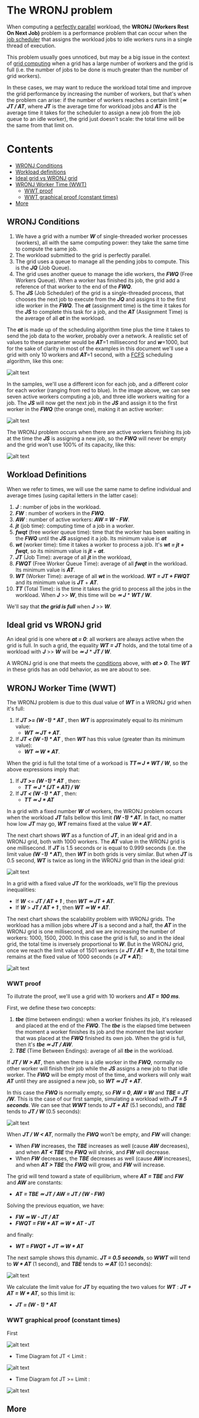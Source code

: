 # The WRONJ problem

When computing a [perfectly parallel](https://en.wikipedia.org/wiki/Embarrassingly_parallel) workload, the **WRONJ (Workers Rest On Next Job)** problem is a performance problem that can occur when the [job scheduler](https://en.wikipedia.org/wiki/Job_scheduler) that assigns the workload jobs to idle workers runs in a single thread of execution. 

This problem usually goes unnoticed, but may be a big issue in the context of [grid computing](https://en.wikipedia.org/wiki/Grid_computing) when a grid has a large number of workers and the grid is full (i.e. the number of jobs to be done is much greater than the number of grid workers).

In these cases, we may want to reduce the workload total time and improve the grid performance by increasing the number of workers, but that's when the problem can arise: if the number of workers reaches a certain limit (***&#x2243; JT / AT***, where ***JT*** is the  average time for workload jobs and ***AT*** is the average time it takes for the scheduler to assign a new job from the job queue to an idle worker), the grid just doesn't scale: the total time will be the same from that limit on. 

 # Contents
- [WRONJ Conditions](#wronj-conditions)
- [Workload definitions](#workload-definitions)
- [Ideal grid vs WRONJ grid](#ideal-grid-vs-wronj-grid)
- [WRONJ Worker Time (WWT)](#wronj-worker-time-(wwt))
    - [WWT proof](#wwt-proof)
    - [WWT graphical proof (constant times)](#wwt-graphical-proof-(constant-times))
- [More](#more)


## WRONJ Conditions

 1. We have a grid with a number ***W*** of single-threaded worker processes (workers), all with the same computing power: they take the same time to compute the same job.
 1. The workload submitted to the grid is perfectly parallel.
 1. The grid uses a queue to manage all the pending jobs to compute. This is the ***JQ*** (Job Queue).
 1. The grid uses another queue to manage the idle workers, the ***FWQ*** (Free Workers Queue). When a worker has finished its job, the grid add a reference of that worker to the end of the ***FWQ***.
 1. The ***JS*** (Job Scheduler) of the grid is a single-threaded process, that chooses the next job to execute from the ***JQ*** and assigns it to the first idle worker in the ***FWQ***. The ***at*** (assignment time) is the time it takes for the ***JS***  to complete this task for a job, and the ***AT*** (Assignment Time) is the average of all ***at*** in the workload.
 
 The ***at*** is made up of the scheduling algorithm time plus the time it takes to send the job data to the worker, probably over a network. A realistic set of values to these parameter would be ***AT***=1 millisecond for and ***w***=1000, but for the sake of clarity in most of the examples in this document we'll use a grid with only 10 workers and ***AT***=1 second, with a [FCFS](https://en.wikipedia.org/wiki/Scheduling_(computing)#First_come,_first_served) scheduling algorithm, like this one: 

![alt text](https://raw.githubusercontent.com/jorgelasa/wronj/master/Images/beforeAssignment.png)
 
In the samples, we'll use a different icon for each job, and a different color for each worker (ranging from red to blue). In the image above, we can see seven active workers computing a job, and three idle workers waiting for a job. The ***JS*** will now get the next job in the ***JS*** and assign it to the first worker in the ***FWQ*** (the orange one), making it an active worker:

![alt text](https://raw.githubusercontent.com/jorgelasa/wronj/master/Images/afterAssignment.png)

The WRONJ problem occurs when there are active workers finishing its job at the time the ***JS*** is assigning a new job, so the ***FWQ*** will never be empty and the grid won't use 100% of its capacity, like this:

![alt text](https://raw.githubusercontent.com/jorgelasa/wronj/master/Images/finishJob.png)


## Workload Definitions
 
When we refer to times, we will use the same name to define individual and average times (using capital letters in the latter case):

 1. ***J*** : number of jobs in the workload.
 1. ***FW*** : number of workers in the ***FWQ***.
 1. ***AW*** : number of active workers: ***AW = W - FW***.
 1. ***jt*** (job time): computing time of a job in a worker.
 1. ***fwqt*** (free worker queue time): time that the worker has been waiting in the ***FWQ*** until the ***JS*** assigned it a job. Its minimum value is ***at***
 1. ***wt*** (worker time): time it takes a worker to process a job. It's ***wt = jt + fwqt***, so its minimum value is ***jt*** + ***at***.
 1. ***JT*** (Job Time): average of all ***jt*** in the workload, 
 1. ***FWQT*** (Free Worker Queue  Time): average of all ***fwqt*** in the workload. Its minimum value is ***AT***.
 1. ***WT*** (Worker Time): average of all ***wt*** in the workload. ***WT = JT + FWQT*** and its minimum value is ***JT*** + ***AT***.
 1. ***TT*** (Total Time): is the time it takes the grid to process all the jobs in the workload. When ***J*** >> ***W***, this time will be ***&#x2243; J*** * ***WT / W***.

We'll say that ***the grid is full*** when ***J*** >> ***W***.


## Ideal grid vs WRONJ grid

An ideal grid is one where ***at = 0***: all workers are always active when the grid is full. In such a grid, the equality ***WT = JT*** holds, and the total time of a workload with ***J*** >> ***W*** will be ***&#x2243; J*** * ***JT / W***.

A WRONJ grid is one that meets the [conditions](#wronj-conditions) above, with ***at > 0***. The ***WT*** in these grids has an odd behavior, as we are about to see.

## WRONJ Worker Time (WWT)

The WRONJ problem is due to this dual value of ***WT*** in a WRONJ grid when it's full:

1. If ***JT >= (W -1) * AT*** , then ***WT*** is approximately equal to its minimum value:
    - ***WT &#x2243; JT + AT***.
2. If ***JT < (W -1) * AT*** , then ***WT*** has this value (greater than its minimum value): 
    - ***WT &#x2243; W * AT***.

When the grid is full the total time of a workoad is ***TT&#x2243; J * WT / W***, so the above expressions imply that:

1. If ***JT >= (W -1) * AT*** , then:
    - ***TT &#x2243; J * (JT + AT) / W***
2. If ***JT < (W -1) * AT*** , then: 
    - ***TT &#x2243; J * AT*** 

In a grid with a fixed number ***W*** of workers, the WRONJ problem occurs when the workload ***JT*** falls bellow this limit ***(W -1) * AT***. In fact, no matter how low ***JT*** may go, ***WT*** remains fixed at the value ***W * AT***.

The next chart shows ***WT*** as a function of ***JT***, in an ideal grid and in a WRONJ grid, both with 1000 workers. The ***AT*** value in the WRONJ grid is one millisecond. If ***JT*** is 1.5 seconds or is equal to 0.999 seconds (i.e. the limit value ***(W -1) * AT***), then ***WT*** in both grids is very similar. But when ***JT*** is 0.5 second, ***WT*** is twice as long in the WRONJ grid than in the ideal grid:
 

![alt text](https://raw.githubusercontent.com/jorgelasa/wronj/master/Images/JTLimit.png)

In a grid with a fixed value ***JT*** for the workloads, we'll flip the previous inequalities:

- If ***W*** <= ***JT / AT + 1*** , then ***WT &#x2243; JT + AT***.
- If ***W*** > ***JT / AT + 1*** , then ***WT &#x2243; W * AT***. 

 The next chart shows the scalability problem with WRONJ grids. The workload has a million jobs where ***JT*** is a second and a half, the ***AT*** in the WRONJ grid is one millisecond, and we are increasing the number of workers: 1000, 1500, 2000. In this case the grid is full, so   and in the ideal grid, the total time is inversely proportional to ***W***. But in the WRONJ grid, once we reach the limit value of 1501 workers (***= JT / AT + 1***), the total time remains at the fixed value of 1000 seconds (***= JT * AT***):

![alt text](https://raw.githubusercontent.com/jorgelasa/wronj/master/Images/WLimit.png)


### WWT proof

To illutrate the proof, we'll use a grid with 10 workers and ***AT = 100 ms***. 

First, we define these two concepts:

 1. ***tbe*** (time between endings): when a worker finishes its job, it's released and placed at the end of the ***FWQ***. The ***tbe*** is the elapsed time between the moment a worker finishes its job and the moment the last worker that was placed at the ***FWQ*** finished its own job. When the grid is full, then it's ***tbe &#x2243; JT / AW***.
 1. ***TBE*** (Time Between Endings): average of all ***tbe*** in the workload. 

If ***JT / W > AT***, then when there is a idle worker in the ***FWQ***, normally no other worker will finish their job while the ***JS*** assigns a new job to that idle worker. The ***FWQ*** will be empty most of the time, and workers will only wait ***AT*** until they are assigned a new job, so ***WT &#x2243; JT + AT***.

In this case the ***FWQ*** is normally empty, so ***FW = 0***, ***AW = W*** and ***TBE = JT /W***. This is the case of our first sample, simulating a workload with ***JT = 5 seconds***. We can see that ***WWT***  tends to ***JT + AT*** (5.1 seconds), and ***TBE*** tends to ***JT / W*** (0.5 seconds):


![alt text](https://raw.githubusercontent.com/jorgelasa/wronj/master/Images/bigJTSimulation.gif)

When ***JT / W < AT***, normally the ***FWQ*** won't be empty, and ***FW*** will change:
 - When ***FW*** increases, the ***TBE*** increases as well (cause ***AW*** decreases), and when ***AT < TBE*** the ***FWQ*** will shrink, and ***FW*** will decrease.
 - When ***FW*** decreases, the ***TBE*** decreases as well (cause ***AW*** increases), and when ***AT > TBE*** the ***FWQ*** will grow, and ***FW*** will increase.
 
The grid will tend toward a state of equilibrium, where ***AT = TBE*** and ***FW*** and ***AW*** are constants:
 - ***AT = TBE &#x2243; JT / AW = JT / (W - FW)***

 Solving the previous equation, we have:
 
 - ***FW &#x2243; W - JT / AT***
 - ***FWQT = FW * AT  &#x2243; W * AT - JT***
 
 and finally:

- ***WT = FWQT + JT &#x2243; W * AT***

The next sample shows this dynamic. ***JT = 0.5 seconds***, so ***WWT*** will tend to ***W * AT*** (1 second), and ***TBE*** tends to ***&#x2243; AT*** (0.1 seconds):

![alt text](https://raw.githubusercontent.com/jorgelasa/wronj/master/Images/smallJTSimulation.gif)

We calculate the limit value for ***JT*** by equating the two values for ***WT*** :  ***JT + AT = W * AT***, so this limit is:
- ***JT = (W - 1) * AT***

### WWT graphical proof (constant times)

 First 

![alt text](https://raw.githubusercontent.com/jorgelasa/wronj/master/Images/constantSimulation.gif)

 - Time Diagram fot JT < Limit :

![alt text](https://raw.githubusercontent.com/jorgelasa/wronj/master/Images/dt_lt_limit.png) 

 - Time Diagram fot JT >= Limit :

![alt text](https://raw.githubusercontent.com/jorgelasa/wronj/master/Images/dt_gt_limit.png)


<div id="more"></div>

## More


